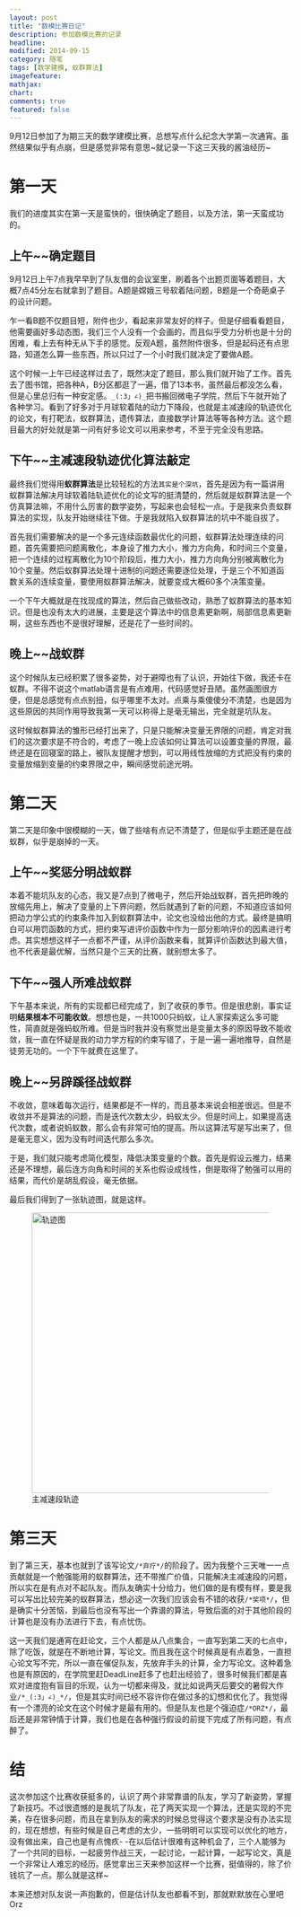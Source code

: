 ```yaml
---
layout: post
title: "数模比赛日记"
description: 参加数模比赛的记录
headline: 
modified: 2014-09-15
category: 随笔
tags: [数学建模, 蚁群算法]
imagefeature: 
mathjax: 
chart: 
comments: true
featured: false
---
```


9月12日参加了为期三天的数学建模比赛，总想写点什么纪念大学第一次通宵。虽然结果似乎有点崩，但是感觉非常有意思~就记录一下这三天我的酱油经历~

# 第一天

我们的进度其实在第一天是蛮快的，很快确定了题目，以及方法，第一天蛮成功的。

## 上午~~确定题目

9月12日上午7点我早早到了队友借的会议室里，刷着各个出题页面等着题目，大概7点45分左右就拿到了题目。A题是嫦娥三号软着陆问题，B题是一个奇葩桌子的设计问题。

乍一看B题不仅题目短，附件也少，看起来非常友好的样子。但是仔细看看题目，他需要画好多动态图，我们三个人没有一个会画的，而且似乎受力分析也是十分的困难，看上去有种无从下手的感觉。反观A题，虽然附件很多，但是起码还有点思路，知道怎么算一些东西，所以只过了一个小时我们就决定了要做A题。

这个时候一上午已经这样过去了，既然决定了题目，那么我们就开始了工作。首先去了图书馆，把各种A，B分区都逛了一遍，借了13本书，虽然最后都没怎么看，但是心里总归有一种安定感。`_(:3」∠)_`把书搬回微电子学院，然后下午就开始了各种学习。看到了好多对于月球软着陆的动力下降段，也就是主减速段的轨迹优化的论文，有打靶法，蚁群算法，遗传算法，直接数学计算法等等各种方法。这个题目最大的好处就是第一问有好多论文可以用来参考，不至于完全没有思路。

## 下午~~主减速段轨迹优化算法敲定

最终我们觉得用**蚁群算法**是比较轻松的方法`其实是个深坑`，首先是因为有一篇讲用蚁群算法解决月球软着陆轨迹优化的论文写的挺清楚的，然后就是蚁群算法是一个仿真算法嘛，不用什么厉害的数学姿势，写起来也会轻松一点。于是我来负责蚁群算法的实现，队友开始继续往下做。于是我就陷入蚁群算法的坑中不能自拔了。

首先我们需要解决的是一个多元连续函数最优化的问题，蚁群算法处理连续的问题，首先需要把问题离散化，本身设了推力大小，推力方向角，和时间三个变量，把一个连续的过程离散化为10个阶段后，推力大小，推力方向角分别被离散化为10个变量。然后蚁群算法处理十进制的问题还需要逐位处理，于是三个不知道函数关系的连续变量，要使用蚁群算法解决，就要变成大概60多个决策变量。

一个下午大概就是在找现成的算法，然后自己做些改动，熟悉了蚁群算法的基本知识。但是也没有太大的进展，主要是这个算法中的信息素更新啊，局部信息素更新啊，这些东西也不是很好理解，还是花了一些时间的。

## 晚上~~战蚁群

这个时候队友已经积累了很多姿势，对于避障也有了认识，开始往下做，我还卡在蚁群。不得不说这个matlab语言是有点难用，代码感觉好丑陋。虽然画图很方便，但是总感觉有点点别扭，似乎哪里不太对。点乘与乘傻傻分不清楚，也是因为这些原因的共同作用导致我第一天可以称得上是毫无输出，完全就是坑队友。

这时候蚁群算法的雏形已经打出来了，只是只能解决变量无界限的问题，肯定对我们的这次要求是不符合的，考虑了一晚上应该如何让算法可以设置变量的界限，最终还是在回寝室的路上，被队友提醒才想到，可以用线性放缩的方式把没有约束的变量放缩到变量的约束界限之中，瞬间感觉前途光明。

# 第二天

第二天是印象中很模糊的一天，做了些啥有点记不清楚了，但是似乎主题还是在战蚁群，似乎是崩掉的一天。

## 上午~~奖惩分明战蚁群

本着不能坑队友的心态，我又是7点到了微电子，然后开始战蚁群，首先把昨晚的放缩先用上，解决了变量的上下界问题，然后就遇到了新的问题，不知道应该如何把动力学公式的约束条件加入到蚁群算法中，论文也没给出他的方式。最终是搞明白可以用罚函数的方式，把约束写进评价函数中作为一部分影响评价的因素进行考虑。其实想想这样子一点都不严谨，从评价函数来看，就算评价函数达到最大值，也不代表是最优解，当然只是个三天的比赛，就别想太多了。

## 下午~~强人所难战蚁群

下午基本来说，所有的实现都已经完成了，到了收获的季节。但是很悲剧，事实证明**结果根本不可能收敛**。想想也是，一共1000只蚂蚁，让人家探索这么多可能性，简直就是强蚂蚁所难。但是当时我并没有察觉出是变量太多的原因导致不能收敛，我一直在怀疑是我的动力学方程的约束写错了，于是一遍一遍地推导，自然是徒劳无功的。一个下午就费在这里了。

## 晚上~~另辟蹊径战蚁群

不收敛，意味着每次运行，结果都是不一样的，而且基本来说会相差很远。但是不收敛并不是算法的问题，而是迭代次数太少，蚂蚁太少。但是时间上，如果提高迭代次数，或者说蚂蚁数，那么会有非常可怕的提高。所以这算法写是写出来了，但是毫无意义，因为没有时间迭代那么多次。

于是，我们就只能考虑简化模型，降低决策变量的个数。首先是假设云推力，结果还是不理想，最后连方向角和时间的关系也假设成线性，倒是取得了勉强可以用的结果，而代价是胡乱假设，毫无依据。

最后我们得到了一张轨迹图，就是这样。

<figure>
	<img src="{{ site.url }}/images/MCM/轨迹.jpg" alt="轨迹图" height="500" width="500">
	<figcaption>主减速段轨迹</figcaption>
</figure>

# 第三天

到了第三天，基本也就到了该写论文`/*弃疗*/`的阶段了。因为我整个三天唯一一点贡献就是一个勉强能用的蚁群算法，还不带推广价值，只能解决主减速段的问题，所以实在是有点对不起队友。而队友确实十分给力，他们做的是有模有样，要是我可以写出比较完美的蚁群算法，想必这一次我们应该会有不错的收获`/*奖项*/`，但是确实十分苦恼，到最后也没有写出一个靠谱的算法，导致后面的对于其他阶段的计算也是没有办法进行下去，有点忧伤。

这一天我们是通宵在赶论文，三个人都是从八点集合，一直写到第二天的七点中，除了吃饭，就是在不断地计算，写论文。而且我在这个时候真是有点着急，一直担心论文写不完，所以一直在催促队友，先放弃手头的计算，全力写论文。这种着急也是有原因的，在学院里赶DeadLine赶多了也赶出经验了，很多时候我们都是喜欢对进度抱有盲目的乐观，认为一切都来得及，就比如说两天后要交的暑假大作业`/*_(:3」∠)_*/`，但是其实时间已经不容许你在做过多的幻想和优化了。我觉得有一个漂亮的论文在这个时候才是最有用的。但是队友也是个强迫症`/*ORZ*/`，最后还是非常钟情于计算，我们也是在各种强行假设的前提下完成了所有问题，有点醉了。

# 结

这次参加这个比赛收获挺多的，认识了两个非常靠谱的队友，学习了新姿势，掌握了新技巧。不过很遗憾的是我坑了队友，花了两天实现一个算法，还是实现的不完美，存在很多问题，而且在拿到队友的需求的时候总觉得这个要求是没有办法实现的，现在想想，有些时候是自己考虑的太少，一些明明可以实现可以优化的地方，没有做出来，自己也是有点愧疚- -在以后估计很难有这种机会了，三个人能够为了一个共同的目标，一起疲劳作战三天，一起讨论，一起计算，一起写论文，真是一个非常让人难忘的经历。感觉拿出三天来参加这样一个比赛，挺值得的，除了价钱坑了一点。那么就是这样~

本来还想对队友说一声抱歉的，但是估计队友也都看不到，那就默默放在心里吧Orz